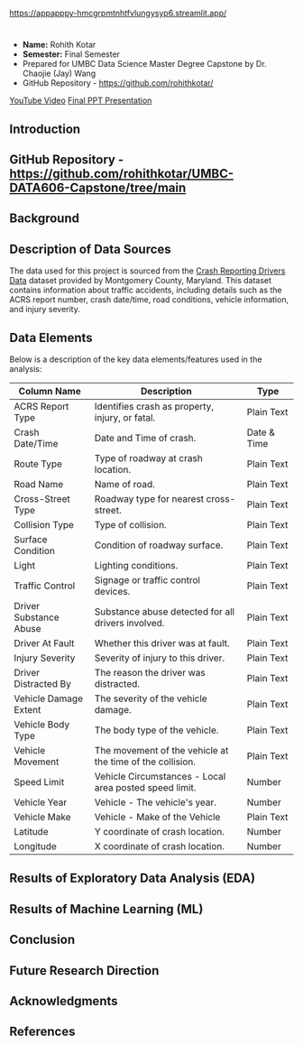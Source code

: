 https://appapppy-hmcgrpmtnhtfvlungysyp6.streamlit.app/

# 

- **Name:** Rohith Kotar
- **Semester:** Final Semester
- Prepared for UMBC Data Science Master Degree Capstone by Dr. Chaojie (Jay) Wang
- GitHub Repository - https://github.com/rohithkotar/

[ YouTube Video]()
[Final PPT Presentation](https://github.com/rohithkotar/UMBC-DATA606-Capstone/blob/main/docs/Rohith_Kotar_606.pptx)

## Introduction


## GitHub Repository - https://github.com/rohithkotar/UMBC-DATA606-Capstone/tree/main


## Background


## Description of Data Sources

The data used for this project is sourced from the [Crash Reporting Drivers Data](https://data.montgomerycountymd.gov/Public-Safety/Crash-Reporting-Drivers-Data/mmzv-x632/about_data) dataset provided by Montgomery County, Maryland. This dataset contains information about traffic accidents, including details such as the ACRS report number, crash date/time, road conditions, vehicle information, and injury severity.

## Data Elements

Below is a description of the key data elements/features used in the analysis:

| Column Name | Description | Type |
|-------------|-------------|------|
| ACRS Report Type | Identifies crash as property, injury, or fatal. | Plain Text |
| Crash Date/Time | Date and Time of crash. | Date & Time |
| Route Type | Type of roadway at crash location. | Plain Text |
| Road Name | Name of road. | Plain Text |
| Cross-Street Type | Roadway type for nearest cross-street. | Plain Text |
| Collision Type | Type of collision. | Plain Text |
| Surface Condition | Condition of roadway surface. | Plain Text |
| Light | Lighting conditions. | Plain Text |
| Traffic Control | Signage or traffic control devices. | Plain Text |
| Driver Substance Abuse | Substance abuse detected for all drivers involved. | Plain Text |
| Driver At Fault | Whether this driver was at fault. | Plain Text |
| Injury Severity | Severity of injury to this driver. | Plain Text |
| Driver Distracted By | The reason the driver was distracted. | Plain Text |
| Vehicle Damage Extent | The severity of the vehicle damage. | Plain Text |
| Vehicle Body Type | The body type of the vehicle. | Plain Text |
| Vehicle Movement | The movement of the vehicle at the time of the collision. | Plain Text |
| Speed Limit | Vehicle Circumstances - Local area posted speed limit. | Number |
| Vehicle Year | Vehicle - The vehicle's year. | Number |
| Vehicle Make | Vehicle - Make of the Vehicle | Plain Text |
| Latitude | Y coordinate of crash location. | Number |
| Longitude | X coordinate of crash location. | Number |



## Results of Exploratory Data Analysis (EDA)


## Results of Machine Learning (ML)


## Conclusion


## Future Research Direction


## Acknowledgments


## References

